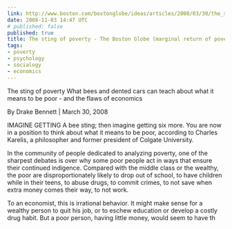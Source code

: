 ```yaml
---
link: http://www.boston.com/bostonglobe/ideas/articles/2008/03/30/the_sting_of_poverty?mode=PF
date: 2008-11-03 14:47 UTC
# published: false
published: true
title: The sting of poverty - The Boston Globe (marginal return of poverty actions
tags:
- poverty
- psychology
- socialogy
- economics
---
```


The sting of poverty
What bees and dented cars can teach about what it means to be poor - and the flaws of economics

By Drake Bennett  |  March 30, 2008

IMAGINE GETTING A bee sting; then imagine getting six more. You are now in a position to think about what it means to be poor, according to Charles Karelis, a philosopher and former president of Colgate University.

In the community of people dedicated to analyzing poverty, one of the sharpest debates is over why some poor people act in ways that ensure their continued indigence. Compared with the middle class or the wealthy, the poor are disproportionately likely to drop out of school, to have children while in their teens, to abuse drugs, to commit crimes, to not save when extra money comes their way, to not work.

To an economist, this is irrational behavior. It might make sense for a wealthy person to quit his job, or to eschew education or develop a costly drug habit. But a poor person, having little money, would seem to have th
